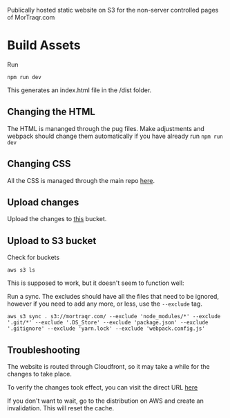 Publically hosted static website on S3 for the non-server controlled pages of MorTraqr.com

# Build Assets

Run

```
npm run dev
```

This generates an index.html file in the /dist folder.

## Changing the HTML

The HTML is mananged through the pug files. Make adjustments and webpack should change them automatically if you have already run `npm run dev`

## Changing CSS

All the CSS is managed through the main repo [here](https://github.com/DarthOstrich/mortraqr).

## Upload changes

Upload the changes to [this](http://mortraqr.com.s3-website-us-west-2.amazonaws.com) bucket.

## Upload to S3 bucket

Check for buckets

```
aws s3 ls
```

This is supposed to work, but it doesn't seem to function well:

Run a sync. The excludes should have all the files that need to be ignored, however if you need to add any more, or less, use the `--exclude` tag.

```
aws s3 sync . s3://mortraqr.com/ --exclude 'node_modules/*' --exclude '.git/*' --exclude '.DS_Store' --exclude 'package.json' --exclude '.gitignore' --exclude 'yarn.lock' --exclude 'webpack.config.js'
```

## Troubleshooting

The website is routed through Cloudfront, so it may take a while for the changes to take place.

To verify the changes took effect, you can visit the direct URL [here](http://mortraqr.com.s3-website-us-west-2.amazonaws.com/)

If you don't want to wait, go to the distribution on AWS and create an invalidation. This will reset the cache.
